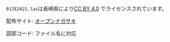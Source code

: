 `01JE2421.las`は長崎県により[CC BY 4.0](https://creativecommons.org/licenses/by/4.0/legalcode.ja)
でライセンスされています。

配布サイト: [オープンナガサキ](https://opennagasaki.nerc.or.jp/)

図郭コード: ファイル名に対応


